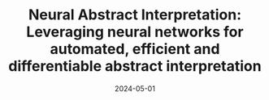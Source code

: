 ---
layout: publications
type: thesis

title: "Neural Abstract Interpretation: Leveraging neural networks for automated, efficient and differentiable abstract interpretation"
authors: "<span span class=author-font>Shaurya Gomber</span>"
date: 2024-05-01
venue: MS Thesis (UIUC)

links:
  - name: "Thesis Link"
    url: "https://www.ideals.illinois.edu/items/131524"
---